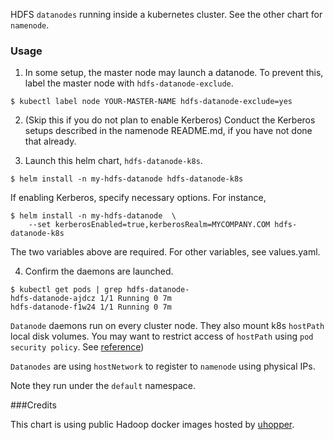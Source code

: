 HDFS `datanodes` running inside a kubernetes cluster. See the other chart for
`namenode`.

### Usage

  1. In some setup, the master node may launch a datanode. To prevent this,
     label the master node with `hdfs-datanode-exclude`.
  ```
  $ kubectl label node YOUR-MASTER-NAME hdfs-datanode-exclude=yes
  ```

  2. (Skip this if you do not plan to enable Kerberos)
     Conduct the Kerberos setups described in the namenode README.md, if you
     have not done that already.

  3. Launch this helm chart, `hdfs-datanode-k8s`.

  ```
  $ helm install -n my-hdfs-datanode hdfs-datanode-k8s
  ```

  If enabling Kerberos, specify necessary options. For instance,

  ```
  $ helm install -n my-hdfs-datanode  \
      --set kerberosEnabled=true,kerberosRealm=MYCOMPANY.COM hdfs-datanode-k8s
  ```
  The two variables above are required. For other variables, see values.yaml.

  4. Confirm the daemons are launched.

  ```
  $ kubectl get pods | grep hdfs-datanode-
  hdfs-datanode-ajdcz 1/1 Running 0 7m
  hdfs-datanode-f1w24 1/1 Running 0 7m
  ```

`Datanode` daemons run on every cluster node. They also mount k8s `hostPath`
local disk volumes.  You may want to restrict access of `hostPath`
using `pod security policy`.
See [reference](https://github.com/kubernetes/examples/blob/master/staging/podsecuritypolicy/rbac/README.md))


`Datanodes` are using `hostNetwork` to register to `namenode` using
physical IPs.

Note they run under the `default` namespace.

###Credits

This chart is using public Hadoop docker images hosted by
[uhopper](https://hub.docker.com/u/uhopper/).
